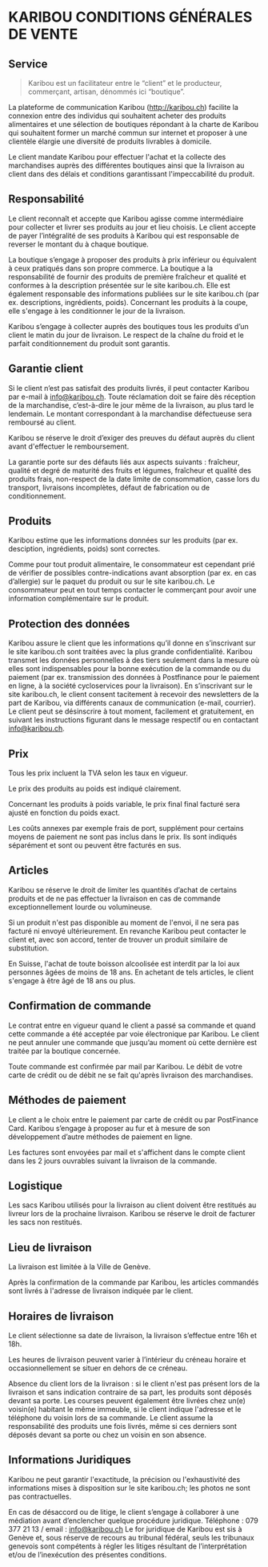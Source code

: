 # KARIBOU CONDITIONS GÉNÉRALES DE VENTE

## Service
> Karibou est un facilitateur entre le “client” et le producteur, commerçant, artisan, dénommés ici “boutique”.

La plateforme de communication Karibou (http://karibou.ch) facilite la connexion entre des individus qui souhaitent acheter des produits alimentaires et une sélection de boutiques répondant à la charte de Karibou qui souhaitent former un marché commun sur internet et proposer à une clientèle élargie une diversité de produits livrables à domicile.

Le client mandate Karibou pour effectuer l'achat et la collecte des marchandises auprès des différentes boutiques ainsi que la livraison au client dans des délais et conditions garantissant l'impeccabilité du produit.

## Responsabilité
Le client reconnaît et accepte que Karibou agisse comme intermédiaire pour collecter et livrer 
ses produits au jour et lieu choisis. Le client accepte de payer l’intégralité de ses produits à Karibou qui est responsable de reverser le montant du à chaque boutique.

La boutique s’engage à proposer des produits à prix inférieur ou équivalent à ceux pratiqués dans son propre commerce. 
La boutique a la responsabilité de fournir des produits de première fraîcheur et qualité et conformes à la description présentée sur le site karibou.ch.  Elle est également responsable des informations publiées sur le site karibou.ch (par ex. descriptions, ingrédients, poids). 
Concernant les produits à la coupe, elle s'engage à les conditionner le jour de la livraison.

Karibou s’engage à collecter auprès des boutiques tous les produits d’un client le matin du jour de livraison. Le respect de la chaîne du froid et le parfait conditionnement du produit sont garantis.

## Garantie client
Si le client n’est pas satisfait des produits livrés, il peut contacter Karibou par e-mail à info@karibou.ch. Toute réclamation doit se faire dès réception de la marchandise, c’est-à-dire le jour même de la livraison, au plus tard le lendemain. Le montant correspondant à la marchandise défectueuse sera remboursé au client.

Karibou se réserve le droit d’exiger des preuves du défaut auprès du client avant d'effectuer le remboursement.

La garantie porte sur des défauts liés aux aspects suivants : fraîcheur, qualité et degré de maturité des fruits et légumes, fraîcheur et qualité des produits frais, non-respect de la date limite de consommation, casse lors du transport, livraisons incomplètes, défaut de fabrication ou de conditionnement.

## Produits
Karibou estime que les informations données sur les produits (par ex. desciption, ingrédients, poids) sont correctes.

Comme pour tout produit alimentaire, le consommateur est cependant prié de vérifier de possibles contre-indications avant absorption (par ex. en cas d’allergie) sur le paquet du produit ou sur le site karibou.ch. Le consommateur peut en tout temps contacter le commerçant pour avoir une information complémentaire sur le produit.

## Protection des données
Karibou assure le client que les informations qu’il donne en s’inscrivant sur le site karibou.ch sont traitées avec la plus grande confidentialité. Karibou transmet les données personnelles 
à des tiers seulement dans la mesure où elles sont indispensables pour la bonne exécution 
de la commande ou du paiement (par ex. transmission des données à Postfinance pour le paiement en ligne, à la société cycloservices pour la livraison).
En s’inscrivant sur le site karibou.ch, le client consent tacitement à recevoir des newsletters de la part de Karibou, via différents canaux de communication (e-mail, courrier). Le client peut se désinscrire à tout moment, facilement et gratuitement, en suivant les instructions figurant dans le message respectif ou en contactant info@karibou.ch.

## Prix
Tous les prix incluent la TVA selon les taux en vigueur.

Le prix des produits au poids est indiqué clairement. 

Concernant les produits à poids variable, le prix final final facturé sera ajusté en fonction du poids exact.

Les coûts annexes par exemple frais de port, supplément pour certains moyens de paiement ne sont pas inclus dans le prix. Ils sont indiqués séparément et sont ou peuvent être facturés en sus.

## Articles
Karibou se réserve le droit de limiter les quantités d’achat de certains produits et de ne pas 
effectuer la livraison en cas de commande exceptionnellement lourde ou volumineuse.

Si un produit n'est pas disponible au moment de l'envoi, il ne sera pas facturé ni envoyé 
ultérieurement. En revanche Karibou peut contacter le client et, avec son accord, tenter de 
trouver un produit similaire de substitution.

En Suisse, l'achat de toute boisson alcoolisée est interdit par la loi aux personnes âgées de 
moins de 18 ans. En achetant de tels articles, le client s'engage à être âgé de 18 ans ou plus.

## Confirmation de commande
Le contrat entre en vigueur quand le client a passé sa commande et quand cette commande 
a été acceptée par voie électronique par Karibou. Le client ne peut annuler une commande que jusqu’au moment où cette dernière est traitée par la boutique concernée.

Toute commande est confirmée par mail par Karibou. Le débit de votre carte de crédit ou de débit ne se fait qu'après livraison des marchandises.

## Méthodes de paiement
Le client a le choix entre le paiement par carte de crédit ou par PostFinance Card. Karibou s’engage à proposer au fur et à mesure de son développement d’autre méthodes de paiement en ligne.

Les factures sont envoyées par mail et s'affichent dans le compte client dans les 2 jours 
ouvrables suivant la livraison de la commande.

## Logistique
Les sacs Karibou utilisés pour la livraison au client doivent être restitués au livreur lors de la prochaine livraison. Karibou se réserve le droit de facturer les sacs non restitués.

## Lieu de livraison
La livraison est limitée à la Ville de Genève.

Après la confirmation de la commande par Karibou, les articles commandés sont livrés à 
l'adresse de livraison indiquée par le client.

## Horaires de livraison
Le client sélectionne sa date de livraison, la livraison s’effectue entre 16h et 18h.

Les heures de livraison peuvent varier à l’intérieur du créneau horaire et occasionnellement se situer en dehors de ce créneau.

Absence du client lors de la livraison : si le client n'est pas présent lors de la livraison et sans 
indication contraire de sa part, les produits sont déposés devant sa porte. Les courses peuvent également être livrées chez un(e) voisin(e) habitant le même immeuble, si le client indique l'adresse et le téléphone du voisin lors de sa commande. Le client assume la responsabilité des produits une fois livrés, même si ces derniers sont déposés devant sa porte ou chez un voisin en son absence.

## Informations Juridiques
Karibou ne peut garantir l'exactitude, la précision ou l'exhaustivité des informations mises à disposition sur le site karibou.ch; les photos ne sont pas contractuelles.


En cas de désaccord ou de litige, le client s’engage à collaborer à une médiation avant d’enclencher quelque procédure juridique.
Téléphone : 079 377 21 13 / email : info@karibou.ch
Le for juridique de Karibou est sis à Genève et, sous réserve de recours au tribunal fédéral, seuls les tribunaux genevois sont compétents à régler les litiges résultant de l’interprétation et/ou de l’inexécution des présentes conditions.
